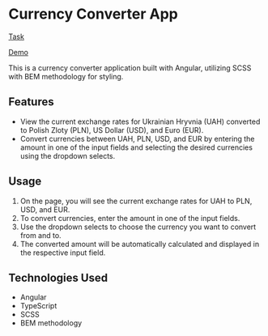 # Currency Converter App

[Task](https://docs.google.com/document/d/1KWuOkO2jl_K1Btm5iVaqiPt0YM2uUuXNcfYdTMI6ZG0/edit#heading=h.c8sww09tvcj1)

[Demo](https://vanyachyzh.github.io/converter/)

This is a currency converter application built with Angular, utilizing SCSS with BEM methodology for styling.

## Features

- View the current exchange rates for Ukrainian Hryvnia (UAH) converted to Polish Zloty (PLN), US Dollar (USD), and Euro (EUR).
- Convert currencies between UAH, PLN, USD, and EUR by entering the amount in one of the input fields and selecting the desired currencies using the dropdown selects.

## Usage

1. On the page, you will see the current exchange rates for UAH to PLN, USD, and EUR.
2. To convert currencies, enter the amount in one of the input fields.
3. Use the dropdown selects to choose the currency you want to convert from and to.
4. The converted amount will be automatically calculated and displayed in the respective input field.

## Technologies Used

- Angular
- TypeScript
- SCSS
- BEM methodology
